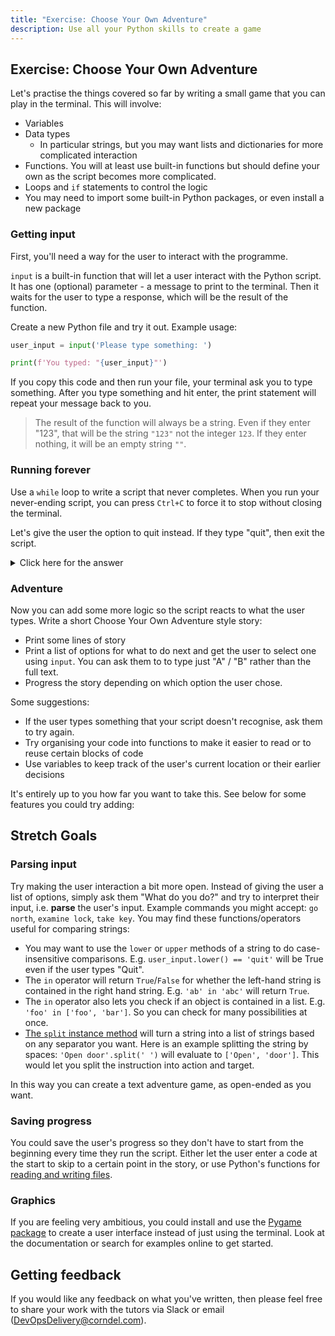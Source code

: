 ```yaml
---
title: "Exercise: Choose Your Own Adventure"
description: Use all your Python skills to create a game
---
```


## Exercise: Choose Your Own Adventure

Let's practise the things covered so far by writing a small game that you can play in the terminal. This will involve:
- Variables
- Data types 
  - In particular strings, but you may want lists and dictionaries for more complicated interaction
- Functions. You will at least use built-in functions but should define your own as the script becomes more complicated.
- Loops and `if` statements to control the logic
- You may need to import some built-in Python packages, or even install a new package

### Getting input

First, you'll need a way for the user to interact with the programme.

`input` is a built-in function that will let a user interact with the Python script. It has one (optional) parameter - a message to print to the terminal. Then it waits for the user to type a response, which will be the result of the function.

Create a new Python file and try it out. Example usage:

```python
user_input = input('Please type something: ')

print(f'You typed: "{user_input}"')
```

If you copy this code and then run your file, your terminal ask you to type something. After you type something and hit enter, the print statement will repeat your message back to you.

> The result of the function will always be a string. Even if they enter "123", that will be the string `"123"` not the integer `123`. If they enter nothing, it will be an empty string `""`.

### Running forever

Use a `while` loop to write a script that never completes. When you run your never-ending script, you can press `Ctrl+C` to force it to stop without closing the terminal. 

Let's give the user the option to quit instead. If they type "quit", then exit the script.

<details markdown="1"><summary>Click here for the answer</summary>

You can use the built-in function `quit` to quit the programme. Alternatively, in this example you could also use the keyword `break` to end the loop, which would allow the file to finish executing. To do so, replace `quit()` with `break` in the below code.

Using the `quit` function is a bit more generally applicable, e.g. if you have nested loops or you want to quit without executing any further code.

There is also a function `exit` that does the same thing as `quit`. You have likely used one of these already when you wanted to close the REPL.

```python
while True:
    user_input = input('Please type something: ')
    print(f'You typed: "{user_input}"')

    if user_input == 'quit':
        quit()
```

</details>

### Adventure

Now you can add some more logic so the script reacts to what the user types. Write a short Choose Your Own Adventure style story:
- Print some lines of story
- Print a list of options for what to do next and get the user to select one using `input`. You can ask them to to type just "A" / "B" rather than the full text.
- Progress the story depending on which option the user chose.

Some suggestions:
- If the user types something that your script doesn't recognise, ask them to try again.
- Try organising your code into functions to make it easier to read or to reuse certain blocks of code
- Use variables to keep track of the user's current location or their earlier decisions

It's entirely up to you how far you want to take this. See below for some features you could try adding:

## Stretch Goals

### Parsing input

Try making the user interaction a bit more open. Instead of giving the user a list of options, simply ask them "What do you do?" and try to interpret their input, i.e. **parse** the user's input. Example commands you might accept: `go north`, `examine lock`, `take key`. You may find these functions/operators useful for comparing strings:

- You may want to use the `lower` or `upper` methods of a string to do case-insensitive comparisons. E.g. `user_input.lower() == 'quit'` will be True even if the user types "Quit". 
- The `in` operator will return `True`/`False` for whether the left-hand string is contained in the right hand string. E.g. `'ab' in 'abc'` will return `True`.
- The `in` operator also lets you check if an object is contained in a list. E.g. `'foo' in ['foo', 'bar']`. So you can check for many possibilities at once.
- [The `split` instance method](https://docs.python.org/3/library/stdtypes.html#str.split) will turn a string into a list of strings based on any separator you want. Here is an example splitting the string by spaces: `'Open door'.split(' ')` will evaluate to `['Open', 'door']`. This would let you split the instruction into action and target.

In this way you can create a text adventure game, as open-ended as you want.

### Saving progress

You could save the user's progress so they don't have to start from the beginning every time they run the script. Either let the user enter a code at the start to skip to a certain point in the story, or use Python's functions for [reading and writing files](https://docs.python.org/3/tutorial/inputoutput.html#reading-and-writing-files). 

### Graphics

If you are feeling very ambitious, you could install and use the [Pygame package](https://www.pygame.org/docs/tut/PygameIntro.html) to create a user interface instead of just using the terminal. Look at the documentation or search for examples online to get started.

## Getting feedback

If you would like any feedback on what you've written, then please feel free to share your work with the tutors via Slack or email (DevOpsDelivery@corndel.com).
